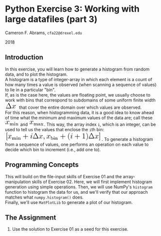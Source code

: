 # Python Exercise 3:  Working with large datafiles (part 3)

Cameron F. Abrams, `cfa22@drexel.edu`

2018

## Introduction

In this exercise, you will learn how to generate a histogram from random data, and to plot the histogram.   
A histogram is a type of integer-array in which each element is a count of how many times a value is observed (when scanning a sequence of values) to lie in a particular "bin".  
If, as is the case here, the values are floating point, we usually choose to work with bins that correspond to subdomains of some uniform finite width ![](.README-images/Delta-x.png) that cover the entire domain over which values are observed.  
For this reason, when histogramming data, it is a good idea to know ahead of time what the minimum and maximum values of the data are; call these ![](.README-images/xmin.png) and ![](.README-images/xmax.png).  This way, the array index `i`, which is an integer, can be used to tell us the values that enclose the `i`th bin: ![](.README-images/bin.png).  To generate a histogram from a sequence of values, one performs an operation on each value to decide which bin to increment (i.e., add one to). 


## Programming Concepts

This will build on the file-input skills of Exercise 01 and the array-manipulation skills of Exercise 02.  Here, we will first implement histogram generation using simple operations.  Then, we will use NumPy's `histogram` function to histogram the data for us, and we'll verify that our approach matches what `numpy.histogram()` does.  
Finally, we'll use `MatPlotLib` to generate a plot of our histogram.



## The Assignment

1. Use the solution to Exercise 01 as a seed for this exercise.  


